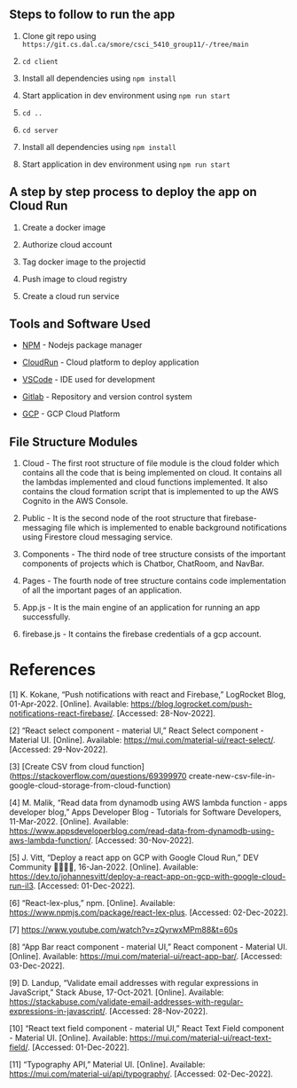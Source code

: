 ## Steps to follow to run the app

1. Clone git repo using `https://git.cs.dal.ca/smore/csci_5410_group11/-/tree/main`

2. `cd client`

3. Install all dependencies using `npm install`

4. Start application in dev environment using `npm run start`

5. `cd ..`

6. `cd server`

7. Install all dependencies using `npm install`

8. Start application in dev environment using `npm run start`

## A step by step process to deploy the app on Cloud Run

1. Create a docker image

2. Authorize cloud account

3. Tag docker image to the projectid

4. Push image to cloud registry

5. Create a cloud run service

## Tools and Software Used

- [NPM](https://www.npmjs.com/) - Nodejs package manager

- [CloudRun](https://halifax-foodie-final-version-qchzulw7qq-uc.a.run.app/) - Cloud platform to deploy application

- [VSCode](https://code.visualstudio.com/) - IDE used for development

- [Gitlab](https://git.cs.dal.ca/) - Repository and version control system

- [GCP](https://console.cloud.google.com/welcome?project=csci5410serverlessproject) - GCP Cloud Platform

## File Structure Modules
1. Cloud - The first root structure of file module is the cloud folder which contains all the code that is being implemented on cloud. It contains all the lambdas implemented and cloud functions implemented. It also contains the cloud formation script that is implemented to up the AWS Cognito in the AWS Console.

2. Public - It is the second node of the root structure that firebase-messaging file which is implemented to enable background notifications using Firestore cloud messaging service.

3. Components - The third node of tree structure consists of the important components of projects which is Chatbor, ChatRoom, and NavBar.

4. Pages - The fourth node of tree structure contains code implementation of all the important pages of an application.

5. App.js - It is the main engine of an application for running an app successfully.

6. firebase.js - It contains the firebase credentials of a gcp account.

# References

[1] K. Kokane, “Push notifications with react and Firebase,” LogRocket Blog, 01-Apr-2022. [Online]. Available: https://blog.logrocket.com/push-notifications-react-firebase/. [Accessed: 28-Nov-2022].

[2] “React select component - material UI,” React Select component - Material UI. [Online]. Available: https://mui.com/material-ui/react-select/. [Accessed: 29-Nov-2022]. 

[3] [Create CSV from cloud function](https://stackoverflow.com/questions/69399970 create-new-csv-file-in-google-cloud-storage-from-cloud-function)

[4] M. Malik, “Read data from dynamodb using AWS lambda function - apps developer blog,” Apps Developer Blog - Tutorials for Software Developers, 11-Mar-2022. [Online]. Available: https://www.appsdeveloperblog.com/read-data-from-dynamodb-using-aws-lambda-function/. [Accessed: 30-Nov-2022]. 

[5] J. Vitt, “Deploy a react app on GCP with Google Cloud Run,” DEV Community 👩‍💻👨‍💻, 16-Jan-2022. [Online]. Available: https://dev.to/johannesvitt/deploy-a-react-app-on-gcp-with-google-cloud-run-il3. [Accessed: 01-Dec-2022]. 

[6] “React-lex-plus,” npm. [Online]. Available: https://www.npmjs.com/package/react-lex-plus. [Accessed: 02-Dec-2022]. 

[7] https://www.youtube.com/watch?v=zQyrwxMPm88&t=60s

[8] “App Bar react component - material UI,” React component - Material UI. [Online]. Available: https://mui.com/material-ui/react-app-bar/. [Accessed: 03-Dec-2022]. 

[9] D. Landup, “Validate email addresses with regular expressions in JavaScript,” Stack Abuse, 17-Oct-2021. [Online]. Available: https://stackabuse.com/validate-email-addresses-with-regular-expressions-in-javascript/. [Accessed: 28-Nov-2022]. 

[10] “React text field component - material UI,” React Text Field component - Material UI. [Online]. Available: https://mui.com/material-ui/react-text-field/. [Accessed: 01-Dec-2022]. 

[11] “Typography API,” Material UI. [Online]. Available: https://mui.com/material-ui/api/typography/. [Accessed: 02-Dec-2022]. 
